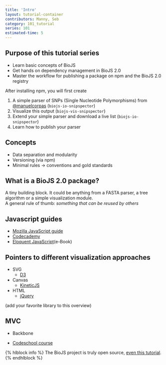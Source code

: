 ```yaml
---
title: 'Intro'
layout: tutorial-container
contributors: Manny, Seb
category: 101_tutorial
series: 101
estimated-time: 5
---
```



Purpose of this tutorial series
-------------------------------

* Learn basic concepts of BioJS
* Get hands on dependency management in BioJS 2.0
* Master the workflow for publishing a package on npm and the BioJS 2.0 registry

After installing npm, you will first create 

1. A simple parser of SNPs (Single Nucleotide Polymorphisms) from [@manuelcorpas](http://manuelcorpas.com/) (`biojs-io-snipspector`)
2. Visualize this output (`biojs-vis-snipspector`)
3. Extend your simple parser and download a live list (`biojs-io-snipspector`)
4. Learn how to publish your parser

Concepts
--------

* Data separation and modularity 
* Versioning (via npm)
* Minimal rules -> conventions and gold standards

What is a BioJS 2.0 package?
-------------------------

A tiny building block. It could be anything from a FASTA parser, a tree algorithm or
a simple visualization module.  
A general rule of thumb: _something that can be 
reused by others_

Javascript guides
-------------------

* [Mozilla JavaScript guide](https://developer.mozilla.org/en/docs/Web/JavaScript/Guide)
* [Codecademy](http://www.codecademy.com/courses/javascript-intro/0/1)
* [Eloquent JavaScript](http://eloquentjavascript.net/)(e-Book)

Pointers to different visualization approaches
---------------------------------

* SVG 
  - [D3](http://d3js.org/)
* Canvas
  - [KineticJS](http://kineticjs.com/)
* HTML
  - [jQuery](https://jquery.com/)

(add your favorite library to this overview)

MVC
------

* Backbone
 - [Codeschool course](https://www.codeschool.com/courses/anatomy-of-backbone-js)


{% hlblock info %}
The BioJS project is truly open source, [even this tutorial](https://github.com/biojs/edu/blob/master/series/101_graduate/).
{% endhlblock %}
